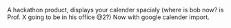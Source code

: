 A hackathon product, displays your calender spacialy (where is bob now? is Prof. X going to be in his office @2?)
Now with google calender import.
